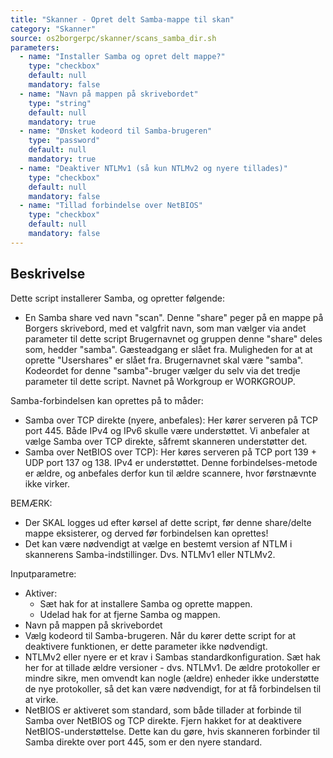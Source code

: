 ```yaml
---
title: "Skanner - Opret delt Samba-mappe til skan"
category: "Skanner"
source: os2borgerpc/skanner/scans_samba_dir.sh
parameters:
  - name: "Installer Samba og opret delt mappe?"
    type: "checkbox"
    default: null
    mandatory: false
  - name: "Navn på mappen på skrivebordet"
    type: "string"
    default: null
    mandatory: true
  - name: "Ønsket kodeord til Samba-brugeren"
    type: "password"
    default: null
    mandatory: true
  - name: "Deaktiver NTLMv1 (så kun NTLMv2 og nyere tillades)"
    type: "checkbox"
    default: null
    mandatory: false
  - name: "Tillad forbindelse over NetBIOS"
    type: "checkbox"
    default: null
    mandatory: false
---
```


## Beskrivelse
Dette script installerer Samba, og opretter følgende:
- En Samba share ved navn "scan".
  Denne "share" peger på en mappe på Borgers skrivebord, med et valgfrit navn, som man vælger via andet parameter til dette script
 Brugernavnet og gruppen denne "share" deles som, hedder "samba". 
 Gæsteadgang er slået fra. Muligheden for at at oprette "Usershares" er slået fra. 
Brugernavnet skal være "samba". Kodeordet for denne "samba"-bruger vælger du selv via det tredje parameter til dette script.
Navnet på Workgroup er WORKGROUP.

Samba-forbindelsen kan oprettes på to måder:
- Samba over TCP direkte (nyere, anbefales): Her kører serveren på TCP port 445. Både IPv4 og IPv6 skulle være understøttet.
  Vi anbefaler at vælge Samba over TCP direkte, såfremt skanneren understøtter det.
- Samba over NetBIOS over TCP): Her køres serveren på TCP port 139 + UDP port 137 og 138. IPv4 er understøttet.
  Denne forbindelses-metode er ældre, og anbefales derfor kun til ældre scannere, hvor førstnævnte ikke virker.

BEMÆRK: 
- Der SKAL logges ud efter kørsel af dette script, før denne share/delte mappe eksisterer, og derved før forbindelsen kan oprettes!
- Det kan være nødvendigt at vælge en bestemt version af NTLM i skannerens Samba-indstillinger. Dvs. NTLMv1 eller NTLMv2.

Inputparametre:
- Aktiver: 
  - Sæt hak for at installere Samba og oprette mappen.
  - Udelad hak for at fjerne Samba og mappen.
- Navn på mappen på skrivebordet
- Vælg kodeord til Samba-brugeren. Når du kører dette script for at deaktivere funktionen, er dette parameter ikke nødvendigt.
- NTLMv2 eller nyere er et krav i Sambas standardkonfiguration. Sæt hak her for at tillade ældre versioner - dvs. NTLMv1. De ældre protokoller er mindre sikre, men omvendt kan nogle (ældre) enheder ikke understøtte de nye protokoller, så det kan være nødvendigt, for at få forbindelsen til at virke.
- NetBIOS er aktiveret som standard, som både tillader at forbinde til Samba over NetBIOS og TCP direkte. Fjern hakket for at deaktivere NetBIOS-understøttelse.
  Dette kan du gøre, hvis skanneren forbinder til Samba direkte over port 445, som er den nyere standard.